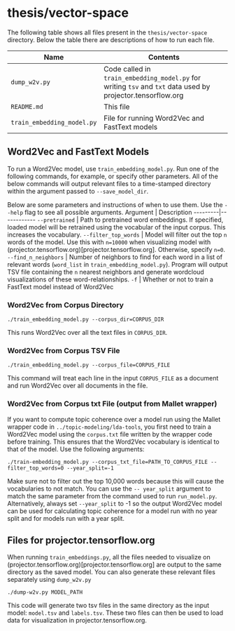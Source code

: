 # thesis/vector-space

The following table shows all files present in the `thesis/vector-space` directory. Below the table there are descriptions of how to run each file.

Name | Contents
-------|-------
`dump_w2v.py` | Code called in `train_embedding_model.py` for writing `tsv` and `txt` data used by projector.tensorflow.org
`README.md` | This file
`train_embedding_model.py` | File for running Word2Vec and FastText models

## Word2Vec and FastText Models

To run a Word2Vec model, use `train_embedding_model.py`. Run one of the following commands, for example, or specify other parameters. All of the below commands will output relevant files to a time-stamped directory within the argument passed to `--save_model_dir`.

Below are some parameters and instructions of when to use them. Use the `--help` flag to see all possible arguments.
Argument | Description
---------|------------
`--pretrained` | Path to pretrained word embeddings. If specified, loaded model will be retrained using the vocabular of the input corpus. This increases the vocabulary.
`--filter_top_words` | Model will filter out the top `n` words of the model. Use this with `n=10000` when visualizing model with (projector.tensorflow.org)[projector.tensorflow.org]. Otherwise, specify `n=0`.
`--find_n_neighbors` | Number of neighbors to find for each word in a list of relevant words (`word_list` in `train_embedding_model.py`). Program will output TSV file containing the `n` nearest neighbors and generate wordcloud visualizations of these word-relationships.
`-f` | Whether or not to train a FastText model instead of Word2Vec

### Word2Vec from Corpus Directory
```
./train_embedding_model.py --corpus_dir=CORPUS_DIR
````

This runs Word2Vec over all the text files in `CORPUS_DIR`.

### Word2Vec from Corpus TSV File
```
./train_embedding_model.py --corpus_file=CORPUS_FILE
````

This command will treat each line in the input `CORPUS_FILE` as a document and run Word2Vec over all documents in the file.

### Word2Vec from Corpus txt File (output from Mallet wrapper)

If you want to compute topic coherence over a model run using the Mallet wrapper code in `../topic-modeling/lda-tools`, you first need to train a Word2Vec model using the `corpus.txt` file written by the wrapper code before training. This ensures that the Word2Vec vocabulary is identical to that of the model. Use the following arguments:

```
./train-embedding_model.py --corpus_txt_file=PATH_TO_CORPUS_FILE --filter_top_words=0 --year_split=-1
```
Make sure not to filter out the top 10,000 words because this will cause the vocabularies to not match. You can use the `--
year_split` argument to match the same parameter from the command used to run `run_model.py`. Alternatively, always set `--year_split` to -1 so the output Word2Vec model can be used for calculating topic coherence for a model run with no year split and for models run with a year split.



## Files for projector.tensorflow.org

When running `train_embeddings.py`, all the files needed to visualize on (projector.tensorflow.org)[projector.tensorflow.org] are output to the same directory as the saved model. You can also generate these relevant files separately using `dump_w2v.py`

```
./dump-w2v.py MODEL_PATH
```

This code will generate two tsv files in the same directory as the input model: `model.tsv` and `labels.tsv`. These two files can then be used to load data for visualization in projector.tensorflow.org.



